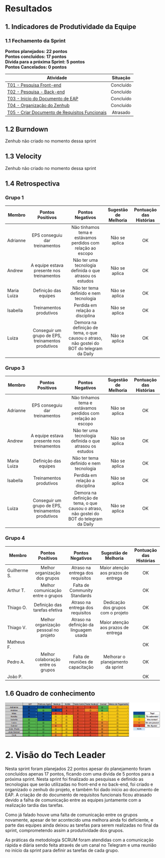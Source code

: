 # Resultados 

## 1. Indicadores de Produtividade da Equipe

### 1.1 Fechamento da Sprint 

**Pontos planejados: 22 pontos**
<br>
**Pontos concluídos: 17 pontos**
<br>
**Dívida para a próxima Sprint: 5 pontos**
<br>
**Pontos Cancelados: 0 pontos**

| Atividade | Situação |
| --------  | :----:   |
| [T01 - Pesquisa Front-end](https://github.com/fga-eps-mds/Projeto01/issues/13) | Concluído | 
| [T02 - Pesquisa - Back-end](https://github.com/fga-eps-mds/Projeto01/issues/14) | Concluído  |
| [T03 - Inicio do Documento de EAP](https://github.com/fga-eps-mds/Projeto01/issues/15) | Concluído |
| [T04 - Organização do Zenhub](https://github.com/fga-eps-mds/Projeto01/issues/16) | Concluído |
| [T05 - Criar Documento de Requisitos Funcionais](https://github.com/fga-eps-mds/Projeto01/issues/17) | Atrasado | 
 

## 1.2 Burndown
Zenhub não criado no momento dessa sprint

## 1.3 Velocity   
Zenhub não criado no momento dessa sprint

## 1.4 Retrospectiva 
### Grupo 1

| Membro | Pontos Positivos | Pontos Negativos | Sugestão de Melhoria | Pontuação das Histórias |
| --------  | :----:   | :----:   | :----:   | :----:   |
| Adrianne | EPS conseguiu dar treinamentos  | Não tínhamos tema e estávamos perdidos com relação ao escopo | Não se aplica | OK |
| Andrew | A equipe estava presente nos treinamentos | Não ter uma tecnologia definida o que atrasou os estudos | Não se aplica | OK |
| Maria Luiza | Definição das equipes | Não ter tema definido e nem tecnologia | Não se aplica | OK |
| Isabella | Treinamentos produtivos | Perdida em relação a disciplina | Não se aplica | OK |
| Luiza | Conseguir um grupo de EPS, treinamentos produtivos | Demora na definição de tema, o que causou o atraso, não gostei do BOT do telegram da Daily| Não se aplica | OK |

### Grupo 3

| Membro | Pontos Positivos | Pontos Negativos | Sugestão de Melhoria | Pontuação das Histórias |
| --------  | :----:   | :----:   | :----:   | :----:   |
| Adrianne | EPS conseguiu dar treinamentos  | Não tínhamos tema e estávamos perdidos com relação ao escopo | Não se aplica | OK |
| Andrew | A equipe estava presente nos treinamentos | Não ter uma tecnologia definida o que atrasou os estudos | Não se aplica | OK |
| Maria Luiza | Definição das equipes | Não ter tema definido e nem tecnologia | Não se aplica | OK |
| Isabella | Treinamentos produtivos | Perdida em relação a disciplina | Não se aplica | OK |
| Luiza | Conseguir um grupo de EPS, treinamentos produtivos | Demora na definição de tema, o que causou o atraso, não gostei do BOT do telegram da Daily| Não se aplica | OK |

### Grupo 4

| Membro | Pontos Positivos | Pontos Negativos | Sugestão de Melhoria | Pontuação das Histórias |
| --------  | :----:   | :----:   | :----:   | :----:   |
| Guilherme S. | Melhor organização dos grupos | Atraso na entrega dos requisitos | Maior atenção aos prazos de entrega | OK |
| Arthur T. | Melhor comunicação entre o grupos | Falta de Community Standards |  | OK |
| Thiago O. | Definição das tarefas efetiva | Atraso na entrega dos requisitos | Dedicação dos grupos com o projeto | OK |
| Thiago V. | Melhor organização pessoal no projeto | Atraso na definição da linguagem usada | Maior atenção aos prazos de entrega | OK |
| Matheus F. |  |  |  | OK |
| Pedro A. | Melhor colaboração entre os grupos | Falta de reuniões de capacitação | Melhorar o planejamento da sprint | OK |
| João P. |  |  |  | OK |


## 1.6 Quadro de conhecimento
![](../../images/metrics_agile/quadro_conhecimento_sprint2.png)


# 2. Visão do Tech Leader
Nesta sprint foram planejados 22 pontos apesar do planejamento foram concluídos apenas 17 pontos, ficando com uma divida de 5 pontos para a próxima sprint. Nesta sprint foi finalizado as pesquisas e definido as tecnologias que serão utilizadas no front-end e no back-end, foi criado e organizado o zenhub do projeto, e também foi dado início ao documento de EAP. A criação de do documento de requisitos funcionais ficou atrasado devido a falha de comunicação entre as equipes juntamente com a realização tardia das tarefas.

Como já falado houve uma falta de comunicação entre os grupos novamente, apesar de ter acontecido uma melhora ainda foi deficiente, e parte das equipes ainda deixou as tarefas para serem realizadas no final da sprint, comprometendo assim a produtividade dos grupos.

As práticas da metodologia SCRUM foram atendidas com a comunicação rápida e diária sendo feita através de um canal no Telegram e uma reunião no início da sprint para definir as tarefas de cada grupo.
